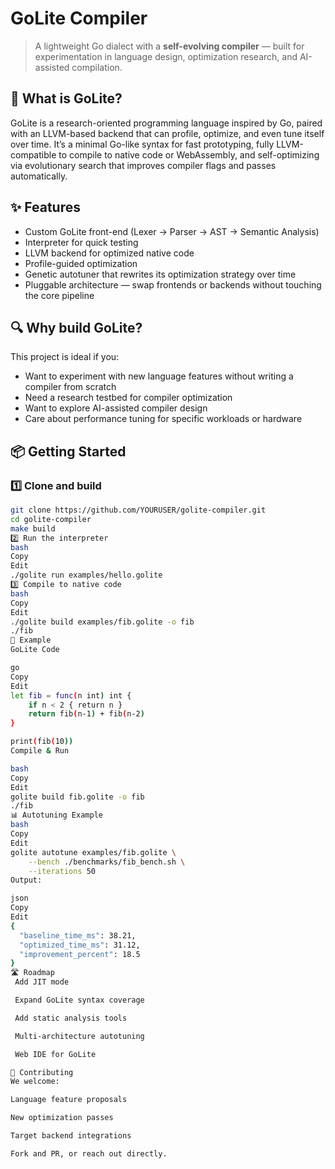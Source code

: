 # GoLite Compiler

> A lightweight Go dialect with a **self-evolving compiler** — built for experimentation in language design, optimization research, and AI-assisted compilation.

## 🧠 What is GoLite?
GoLite is a research-oriented programming language inspired by Go, paired with an LLVM-based backend that can profile, optimize, and even tune itself over time. It’s a minimal Go-like syntax for fast prototyping, fully LLVM-compatible to compile to native code or WebAssembly, and self-optimizing via evolutionary search that improves compiler flags and passes automatically.

## ✨ Features
- Custom GoLite front-end (Lexer → Parser → AST → Semantic Analysis)  
- Interpreter for quick testing  
- LLVM backend for optimized native code  
- Profile-guided optimization  
- Genetic autotuner that rewrites its optimization strategy over time  
- Pluggable architecture — swap frontends or backends without touching the core pipeline  

## 🔍 Why build GoLite?
This project is ideal if you:
- Want to experiment with new language features without writing a compiler from scratch  
- Need a research testbed for compiler optimization  
- Want to explore AI-assisted compiler design  
- Care about performance tuning for specific workloads or hardware  

## 📦 Getting Started
### 1️⃣ Clone and build
```bash
git clone https://github.com/YOURUSER/golite-compiler.git
cd golite-compiler
make build
2️⃣ Run the interpreter
bash
Copy
Edit
./golite run examples/hello.golite
3️⃣ Compile to native code
bash
Copy
Edit
./golite build examples/fib.golite -o fib
./fib
📜 Example
GoLite Code

go
Copy
Edit
let fib = func(n int) int {
    if n < 2 { return n }
    return fib(n-1) + fib(n-2)
}

print(fib(10))
Compile & Run

bash
Copy
Edit
golite build fib.golite -o fib
./fib
📊 Autotuning Example
bash
Copy
Edit
golite autotune examples/fib.golite \
    --bench ./benchmarks/fib_bench.sh \
    --iterations 50
Output:

json
Copy
Edit
{
  "baseline_time_ms": 38.21,
  "optimized_time_ms": 31.12,
  "improvement_percent": 18.5
}
🛣 Roadmap
 Add JIT mode

 Expand GoLite syntax coverage

 Add static analysis tools

 Multi-architecture autotuning

 Web IDE for GoLite

🤝 Contributing
We welcome:

Language feature proposals

New optimization passes

Target backend integrations

Fork and PR, or reach out directly.
